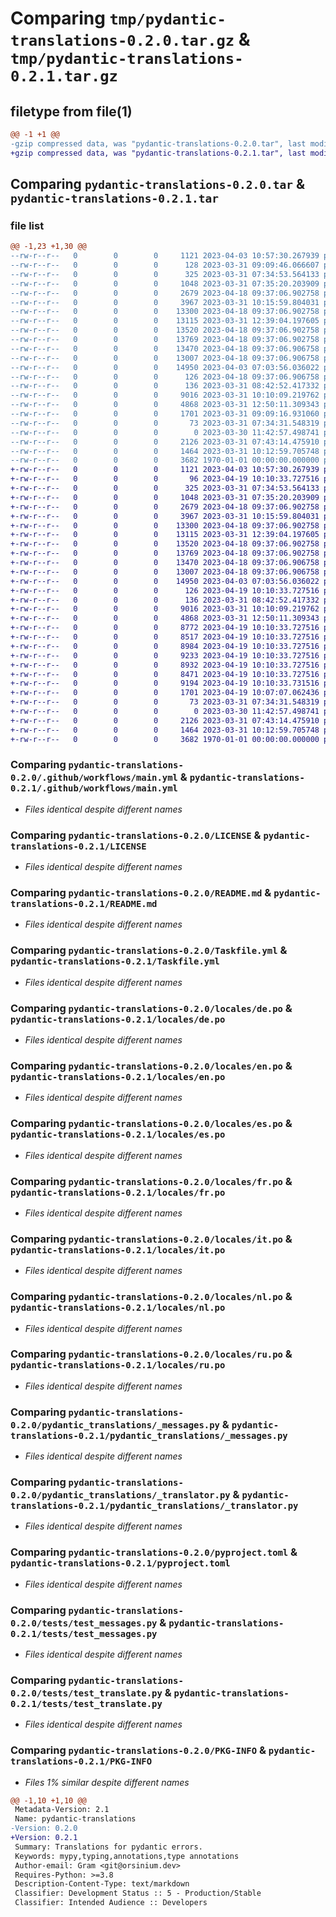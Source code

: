# Comparing `tmp/pydantic-translations-0.2.0.tar.gz` & `tmp/pydantic-translations-0.2.1.tar.gz`

## filetype from file(1)

```diff
@@ -1 +1 @@
-gzip compressed data, was "pydantic-translations-0.2.0.tar", last modified: Tue Apr 18 09:37:21 2023, max compression
+gzip compressed data, was "pydantic-translations-0.2.1.tar", last modified: Wed Apr 19 10:10:39 2023, max compression
```

## Comparing `pydantic-translations-0.2.0.tar` & `pydantic-translations-0.2.1.tar`

### file list

```diff
@@ -1,23 +1,30 @@
--rw-r--r--   0        0        0     1121 2023-04-03 10:57:30.267939 pydantic-translations-0.2.0/.github/workflows/main.yml
--rw-r--r--   0        0        0      128 2023-03-31 09:09:46.066607 pydantic-translations-0.2.0/.gitignore
--rw-r--r--   0        0        0      325 2023-03-31 07:34:53.564133 pydantic-translations-0.2.0/.markdownlint.yaml
--rw-r--r--   0        0        0     1048 2023-03-31 07:35:20.203909 pydantic-translations-0.2.0/LICENSE
--rw-r--r--   0        0        0     2679 2023-04-18 09:37:06.902758 pydantic-translations-0.2.0/README.md
--rw-r--r--   0        0        0     3967 2023-03-31 10:15:59.804031 pydantic-translations-0.2.0/Taskfile.yml
--rw-r--r--   0        0        0    13300 2023-04-18 09:37:06.902758 pydantic-translations-0.2.0/locales/de.po
--rw-r--r--   0        0        0    13115 2023-03-31 12:39:04.197605 pydantic-translations-0.2.0/locales/en.po
--rw-r--r--   0        0        0    13520 2023-04-18 09:37:06.902758 pydantic-translations-0.2.0/locales/es.po
--rw-r--r--   0        0        0    13769 2023-04-18 09:37:06.902758 pydantic-translations-0.2.0/locales/fr.po
--rw-r--r--   0        0        0    13470 2023-04-18 09:37:06.906758 pydantic-translations-0.2.0/locales/it.po
--rw-r--r--   0        0        0    13007 2023-04-18 09:37:06.906758 pydantic-translations-0.2.0/locales/nl.po
--rw-r--r--   0        0        0    14950 2023-04-03 07:03:56.036022 pydantic-translations-0.2.0/locales/ru.po
--rw-r--r--   0        0        0      126 2023-04-18 09:37:06.906758 pydantic-translations-0.2.0/pydantic_translations/__init__.py
--rw-r--r--   0        0        0      136 2023-03-31 08:42:52.417332 pydantic-translations-0.2.0/pydantic_translations/_constants.py
--rw-r--r--   0        0        0     9016 2023-03-31 10:10:09.219762 pydantic-translations-0.2.0/pydantic_translations/_messages.py
--rw-r--r--   0        0        0     4868 2023-03-31 12:50:11.309343 pydantic-translations-0.2.0/pydantic_translations/_translator.py
--rw-r--r--   0        0        0     1701 2023-03-31 09:09:16.931060 pydantic-translations-0.2.0/pyproject.toml
--rw-r--r--   0        0        0       73 2023-03-31 07:34:31.548319 pydantic-translations-0.2.0/setup.cfg
--rw-r--r--   0        0        0        0 2023-03-30 11:42:57.498741 pydantic-translations-0.2.0/tests/__init__.py
--rw-r--r--   0        0        0     2126 2023-03-31 07:43:14.475910 pydantic-translations-0.2.0/tests/test_messages.py
--rw-r--r--   0        0        0     1464 2023-03-31 10:12:59.705748 pydantic-translations-0.2.0/tests/test_translate.py
--rw-r--r--   0        0        0     3682 1970-01-01 00:00:00.000000 pydantic-translations-0.2.0/PKG-INFO
+-rw-r--r--   0        0        0     1121 2023-04-03 10:57:30.267939 pydantic-translations-0.2.1/.github/workflows/main.yml
+-rw-r--r--   0        0        0       96 2023-04-19 10:10:33.727516 pydantic-translations-0.2.1/.gitignore
+-rw-r--r--   0        0        0      325 2023-03-31 07:34:53.564133 pydantic-translations-0.2.1/.markdownlint.yaml
+-rw-r--r--   0        0        0     1048 2023-03-31 07:35:20.203909 pydantic-translations-0.2.1/LICENSE
+-rw-r--r--   0        0        0     2679 2023-04-18 09:37:06.902758 pydantic-translations-0.2.1/README.md
+-rw-r--r--   0        0        0     3967 2023-03-31 10:15:59.804031 pydantic-translations-0.2.1/Taskfile.yml
+-rw-r--r--   0        0        0    13300 2023-04-18 09:37:06.902758 pydantic-translations-0.2.1/locales/de.po
+-rw-r--r--   0        0        0    13115 2023-03-31 12:39:04.197605 pydantic-translations-0.2.1/locales/en.po
+-rw-r--r--   0        0        0    13520 2023-04-18 09:37:06.902758 pydantic-translations-0.2.1/locales/es.po
+-rw-r--r--   0        0        0    13769 2023-04-18 09:37:06.902758 pydantic-translations-0.2.1/locales/fr.po
+-rw-r--r--   0        0        0    13470 2023-04-18 09:37:06.906758 pydantic-translations-0.2.1/locales/it.po
+-rw-r--r--   0        0        0    13007 2023-04-18 09:37:06.906758 pydantic-translations-0.2.1/locales/nl.po
+-rw-r--r--   0        0        0    14950 2023-04-03 07:03:56.036022 pydantic-translations-0.2.1/locales/ru.po
+-rw-r--r--   0        0        0      126 2023-04-19 10:10:33.727516 pydantic-translations-0.2.1/pydantic_translations/__init__.py
+-rw-r--r--   0        0        0      136 2023-03-31 08:42:52.417332 pydantic-translations-0.2.1/pydantic_translations/_constants.py
+-rw-r--r--   0        0        0     9016 2023-03-31 10:10:09.219762 pydantic-translations-0.2.1/pydantic_translations/_messages.py
+-rw-r--r--   0        0        0     4868 2023-03-31 12:50:11.309343 pydantic-translations-0.2.1/pydantic_translations/_translator.py
+-rw-r--r--   0        0        0     8772 2023-04-19 10:10:33.727516 pydantic-translations-0.2.1/pydantic_translations/locales/de.mo
+-rw-r--r--   0        0        0     8517 2023-04-19 10:10:33.727516 pydantic-translations-0.2.1/pydantic_translations/locales/en.mo
+-rw-r--r--   0        0        0     8984 2023-04-19 10:10:33.727516 pydantic-translations-0.2.1/pydantic_translations/locales/es.mo
+-rw-r--r--   0        0        0     9233 2023-04-19 10:10:33.727516 pydantic-translations-0.2.1/pydantic_translations/locales/fr.mo
+-rw-r--r--   0        0        0     8932 2023-04-19 10:10:33.727516 pydantic-translations-0.2.1/pydantic_translations/locales/it.mo
+-rw-r--r--   0        0        0     8471 2023-04-19 10:10:33.727516 pydantic-translations-0.2.1/pydantic_translations/locales/nl.mo
+-rw-r--r--   0        0        0     9194 2023-04-19 10:10:33.731516 pydantic-translations-0.2.1/pydantic_translations/locales/ru.mo
+-rw-r--r--   0        0        0     1701 2023-04-19 10:07:07.062436 pydantic-translations-0.2.1/pyproject.toml
+-rw-r--r--   0        0        0       73 2023-03-31 07:34:31.548319 pydantic-translations-0.2.1/setup.cfg
+-rw-r--r--   0        0        0        0 2023-03-30 11:42:57.498741 pydantic-translations-0.2.1/tests/__init__.py
+-rw-r--r--   0        0        0     2126 2023-03-31 07:43:14.475910 pydantic-translations-0.2.1/tests/test_messages.py
+-rw-r--r--   0        0        0     1464 2023-03-31 10:12:59.705748 pydantic-translations-0.2.1/tests/test_translate.py
+-rw-r--r--   0        0        0     3682 1970-01-01 00:00:00.000000 pydantic-translations-0.2.1/PKG-INFO
```

### Comparing `pydantic-translations-0.2.0/.github/workflows/main.yml` & `pydantic-translations-0.2.1/.github/workflows/main.yml`

 * *Files identical despite different names*

### Comparing `pydantic-translations-0.2.0/LICENSE` & `pydantic-translations-0.2.1/LICENSE`

 * *Files identical despite different names*

### Comparing `pydantic-translations-0.2.0/README.md` & `pydantic-translations-0.2.1/README.md`

 * *Files identical despite different names*

### Comparing `pydantic-translations-0.2.0/Taskfile.yml` & `pydantic-translations-0.2.1/Taskfile.yml`

 * *Files identical despite different names*

### Comparing `pydantic-translations-0.2.0/locales/de.po` & `pydantic-translations-0.2.1/locales/de.po`

 * *Files identical despite different names*

### Comparing `pydantic-translations-0.2.0/locales/en.po` & `pydantic-translations-0.2.1/locales/en.po`

 * *Files identical despite different names*

### Comparing `pydantic-translations-0.2.0/locales/es.po` & `pydantic-translations-0.2.1/locales/es.po`

 * *Files identical despite different names*

### Comparing `pydantic-translations-0.2.0/locales/fr.po` & `pydantic-translations-0.2.1/locales/fr.po`

 * *Files identical despite different names*

### Comparing `pydantic-translations-0.2.0/locales/it.po` & `pydantic-translations-0.2.1/locales/it.po`

 * *Files identical despite different names*

### Comparing `pydantic-translations-0.2.0/locales/nl.po` & `pydantic-translations-0.2.1/locales/nl.po`

 * *Files identical despite different names*

### Comparing `pydantic-translations-0.2.0/locales/ru.po` & `pydantic-translations-0.2.1/locales/ru.po`

 * *Files identical despite different names*

### Comparing `pydantic-translations-0.2.0/pydantic_translations/_messages.py` & `pydantic-translations-0.2.1/pydantic_translations/_messages.py`

 * *Files identical despite different names*

### Comparing `pydantic-translations-0.2.0/pydantic_translations/_translator.py` & `pydantic-translations-0.2.1/pydantic_translations/_translator.py`

 * *Files identical despite different names*

### Comparing `pydantic-translations-0.2.0/pyproject.toml` & `pydantic-translations-0.2.1/pyproject.toml`

 * *Files identical despite different names*

### Comparing `pydantic-translations-0.2.0/tests/test_messages.py` & `pydantic-translations-0.2.1/tests/test_messages.py`

 * *Files identical despite different names*

### Comparing `pydantic-translations-0.2.0/tests/test_translate.py` & `pydantic-translations-0.2.1/tests/test_translate.py`

 * *Files identical despite different names*

### Comparing `pydantic-translations-0.2.0/PKG-INFO` & `pydantic-translations-0.2.1/PKG-INFO`

 * *Files 1% similar despite different names*

```diff
@@ -1,10 +1,10 @@
 Metadata-Version: 2.1
 Name: pydantic-translations
-Version: 0.2.0
+Version: 0.2.1
 Summary: Translations for pydantic errors.
 Keywords: mypy,typing,annotations,type annotations
 Author-email: Gram <git@orsinium.dev>
 Requires-Python: >=3.8
 Description-Content-Type: text/markdown
 Classifier: Development Status :: 5 - Production/Stable
 Classifier: Intended Audience :: Developers
```

